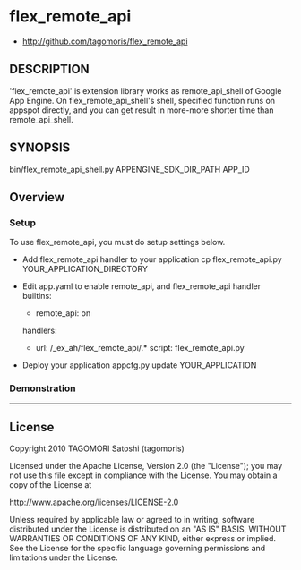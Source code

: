 # flex_remote_api

* http://github.com/tagomoris/flex_remote_api

## DESCRIPTION

'flex_remote_api' is extension library works as remote_api_shell of Google App Engine. On flex_remote_api_shell's shell, specified function runs on appspot directly, and you can get result in more-more shorter time than remote_api_shell.

## SYNOPSIS

   bin/flex_remote_api_shell.py APPENGINE_SDK_DIR_PATH APP_ID

## Overview
### Setup
To use flex_remote_api, you must do setup settings below.
* Add flex_remote_api handler to your application
   cp flex_remote_api.py YOUR_APPLICATION_DIRECTORY
* Edit app.yaml to enable remote_api, and flex_remote_api handler
   builtins:
   - remote_api: on

   handlers:
   - url: /_ex_ah/flex_remote_api/.*
     script: flex_remote_api.py
* Deploy your application
   appcfg.py update YOUR_APPLICATION

### Demonstration


* * * * *

## License

Copyright 2010 TAGOMORI Satoshi (tagomoris)

Licensed under the Apache License, Version 2.0 (the "License");
you may not use this file except in compliance with the License.
You may obtain a copy of the License at

   http://www.apache.org/licenses/LICENSE-2.0

Unless required by applicable law or agreed to in writing, software
distributed under the License is distributed on an "AS IS" BASIS,
WITHOUT WARRANTIES OR CONDITIONS OF ANY KIND, either express or implied.
See the License for the specific language governing permissions and
limitations under the License.

